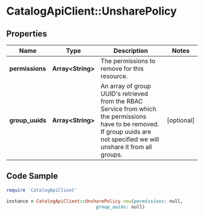 # CatalogApiClient::UnsharePolicy

## Properties

Name | Type | Description | Notes
------------ | ------------- | ------------- | -------------
**permissions** | **Array&lt;String&gt;** | The permissions to remove for this resource. | 
**group_uuids** | **Array&lt;String&gt;** | An array of group UUID&#39;s retrieved from the RBAC Service from which the permissions have to be removed. If group uuids are not specified we will unshare it from all groups. | [optional] 

## Code Sample

```ruby
require 'CatalogApiClient'

instance = CatalogApiClient::UnsharePolicy.new(permissions: null,
                                 group_uuids: null)
```


